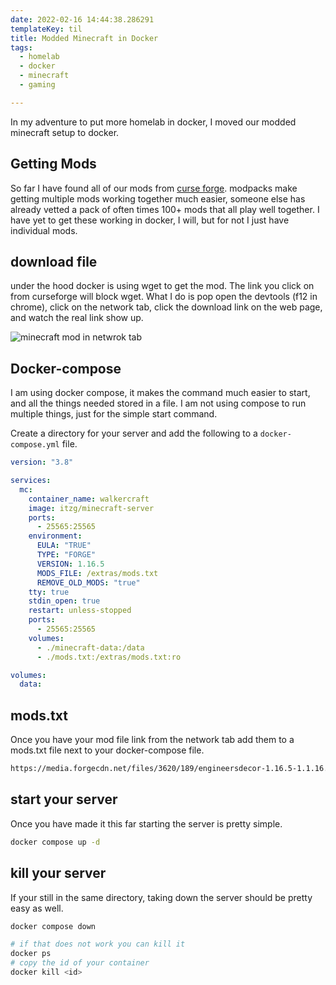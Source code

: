 ```yaml
---
date: 2022-02-16 14:44:38.286291
templateKey: til
title: Modded Minecraft in Docker
tags:
  - homelab
  - docker
  - minecraft
  - gaming

---
```


In my adventure to put more homelab in docker, I moved our modded
minecraft setup to docker.

## Getting Mods

So far I have found all of our mods from [curse
forge](https://www.curseforge.com/minecraft/mc-mods).  modpacks make
getting multiple mods working together much easier, someone else has
already vetted a pack of often times 100+ mods that all play well
together.  I have yet to get these working in docker, I will, but for
not I just have individual mods.

## download file

under the hood docker is using wget to get the mod. The link you click
on from curseforge will block wget.  What I do is pop open the devtools
(f12 in chrome), click on the network tab, click the download link on
the web page, and watch the real link show up.

![minecraft mod in netwrok tab](https://images.waylonwalker.com/minecraft-mod-wget-file.png)

## Docker-compose

I am using docker compose, it makes the command much easier to start,
and all the things needed stored in a file.  I am not using compose to
run multiple things, just for the simple start command.

Create a directory for your server and add the following to a
`docker-compose.yml` file.

``` yaml
version: "3.8"

services:
  mc:
    container_name: walkercraft
    image: itzg/minecraft-server
    ports:
      - 25565:25565
    environment:
      EULA: "TRUE"
      TYPE: "FORGE"
      VERSION: 1.16.5
      MODS_FILE: /extras/mods.txt
      REMOVE_OLD_MODS: "true"
    tty: true
    stdin_open: true
    restart: unless-stopped
    ports:
      - 25565:25565
    volumes:
      - ./minecraft-data:/data
      - ./mods.txt:/extras/mods.txt:ro

volumes:
  data:
```

## mods.txt

Once you have your mod file link from the network tab add them to a
mods.txt file next to your docker-compose file.

``` txt
https://media.forgecdn.net/files/3620/189/engineersdecor-1.16.5-1.1.16.jar
```

## start your server

Once you have made it this far starting the server is pretty simple.

``` bash
docker compose up -d
```

## kill your server

If your still in the same directory, taking down the server should be
pretty easy as well.

``` bash
docker compose down

# if that does not work you can kill it
docker ps
# copy the id of your container
docker kill <id>
```

